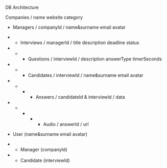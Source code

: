 
DB Architecture

Companies                                    / name website category
- Managers       / companyId                 / name&surname email avatar
- - Interviews   / managerId                 / title description deadline status 
- - - Questions  / interviewId               / description answerType timerSeconds
- - - Candidates / interviewId               / name&surname email avatar
- - - - Answers  / candidateId & interviewId / data
- - - - - Audio  / answerId                  / url


- User (name&surname email avatar) 
- - Manager (companyId)
- - Candidate (interviewId)
